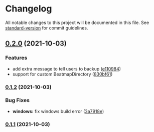 # Changelog

All notable changes to this project will be documented in this file. See [standard-version](https://github.com/conventional-changelog/standard-version) for commit guidelines.

## [0.2.0](https://github.com/LavaDesu/osu-link/compare/0.1.2...0.2.0) (2021-10-03)


### Features

* add extra message to tell users to backup ([e110984](https://github.com/LavaDesu/osu-link/commit/e110984705c35d2b27ac11e648cf73afed4ce1c5))
* support for custom BeatmapDirectory ([830bf61](https://github.com/LavaDesu/osu-link/commit/830bf610292e94f197122cc04a0b320debe46ef5))

### [0.1.2](https://github.com/LavaDesu/osu-link/compare/0.1.1...0.1.2) (2021-10-03)


### Bug Fixes

* **windows:** fix windows build error ([3a7918e](https://github.com/LavaDesu/osu-link/commit/3a7918ef620bf5ac1d1ada9910309ee38d4df225))

### [0.1.1](https://github.com/LavaDesu/osu-link/compare/0.1.0...0.1.1) (2021-10-03)
